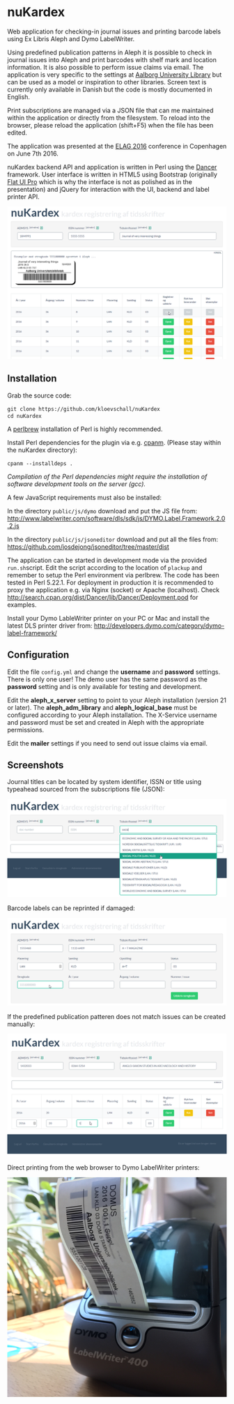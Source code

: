 # nuKardex
Web application for checking-in journal issues and printing barcode labels using Ex Libris Aleph and Dymo LabelWriter.

Using predefined publication patterns in Aleph it is possible to check in journal issues into Aleph and print barcodes with shelf mark and location information. It is also possible to perform issue claims via email. The application is very specific to the settings at [Aalborg University Library](http://www.aub.aau.dk) but can be used as a model or inspiration to other libraries. Screen text is currently only available in Danish but the code is mostly documented in English.

Print subscriptions are managed via a JSON file that can me maintained within the application or directly from the filesystem. To reload into the browser, please reload the application (shift+F5) when the file has been edited.

The application was presented at the [ELAG 2016](http://elag2016.org/index.php/program/) conference in Copenhagen on June 7th 2016.

nuKardex backend API and application is written in Perl using the [Dancer](http://perldancer.org/) framework. User interface is written in HTML5 using Bootstrap (originally [Flat UI Pro](http://designmodo.com/flat/) which is why the interface is not as polished as in the presentation) and jQuery for interaction with the UI, backend and label printer API.

![Journal check-in](/public/images/screenshot1.png?raw=true "Checking in issue 8 of our journal")

## Installation

Grab the source code:

    git clone https://github.com/kloevschall/nuKardex
    cd nuKardex

A [perlbrew](https://perlbrew.pl/) installation of Perl is highly recommended.

Install Perl dependencies for the plugin via e.g. [cpanm](https://metacpan.org/pod/App::cpanminus). (Please stay within the nuKardex directory):

    cpanm --installdeps .

*Compilation of the Perl dependencies might require the installation of software development tools on the server (gcc).*
    
A few JavaScript requirements must also be installed:

In the directory `public/js/dymo` download and put the JS file from: http://www.labelwriter.com/software/dls/sdk/js/DYMO.Label.Framework.2.0.2.js

In the directory `public/js/jsoneditor` download and put all the files from: https://github.com/josdejong/jsoneditor/tree/master/dist

The application can be started in development mode via the provided `run.sh`script. Edit the script according to the location of `plackup` and remember to setup the Perl environment via perlbrew. The code has been tested in Perl 5.22.1. For deployment in production it is recommended to proxy the application e.g. via Nginx (socket) or Apache (localhost). Check http://search.cpan.org/dist/Dancer/lib/Dancer/Deployment.pod for examples.

Install your Dymo LableWriter printer on your PC or Mac and install the latest DLS printer driver from: http://developers.dymo.com/category/dymo-label-framework/

## Configuration

Edit the file `config.yml` and change the __username__ and __password__ settings. There is only one user! The demo user has the same password as the __password__ setting and is only available for testing and development.

Edit the __aleph_x_server__ setting to point to your Aleph installation (version 21 or later). The __aleph_adm_library__ and __aleph_logical_base__ must be configured according to your Aleph installation. The X-Service username and password must be set and created in Aleph with the appropriate permissions.

Edit the __mailer__ settings if you need to send out issue claims via email.

## Screenshots

Journal titles can be located by system identifier, ISSN or title using typeahead sourced from the subscriptions file (JSON):

![Journal check-in](/public/images/screenshot2.png?raw=true "Journals are located using typeahead sourced from the subscriptions file")

Barcode labels can be reprinted if damaged:

![Journal check-in](/public/images/screenshot3.png?raw=true "Reprinting barcode label")

If the predefined publication patteren does not match issues can be created manually:

![Journal check-in](/public/images/screenshot4.png?raw=true "Out of pattern issue")

Direct printing from the web browser to Dymo LabelWriter printers:

![Journal check-in](/public/images/printer.JPG?raw=true "Printed label")
